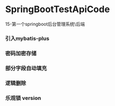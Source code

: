 # SpringBootTestApiCode
15-第一个springboot后台管理系统\后端

### 引入mybatis-plus

### 密码加密存储

### 

### 部分字段自动填充

### 逻辑删除

### 乐观锁 version